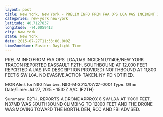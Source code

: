 ```yaml
---
layout: post
title: New York, New York - PRELIM INFO FROM FAA OPS LGA UAS INCIDENT 1140E NEW YORK TRACON REPORTED DASSAULT F2TH
categories: new-york new-york
latitude: 40.7127837
longitude: -74.0059413
city: New York
state: New York
date: 2015-07-27T11:33:00.000Z
timeZoneName: Eastern Daylight Time
---
```


PRELIM INFO FROM FAA OPS: LGA/UAS INCIDENT/1140E/NEW YORK TRACON REPORTED DASSAULT F2TH, SOUTHBOUND AT 12,000 FEET REPORTED A UAS (NO DESCRIPTION PROVIDED) NORTHBOUND AT 11,800 FEET 6 SW LGA.  NO EVASIVE ACTION TAKEN. NY PD NOTIFIED.



MOR Alert for N90
Number: N90-M-2015/07/27-0001
Type: Other
Date/Time: Jul 27, 2015 - 1533Z
A/C: (F2TH)

Summary: F2TH, REPORTS A DRONE APPROX 6 SW LGA AT 11800 FEET. N37MD WAS SOUTHBOUND CLIMBING TO 12000 FEET AND THE DRONE WAS MOVING TOWARD THE NORTH. DEN, ROC AND FBI ADVISED. 